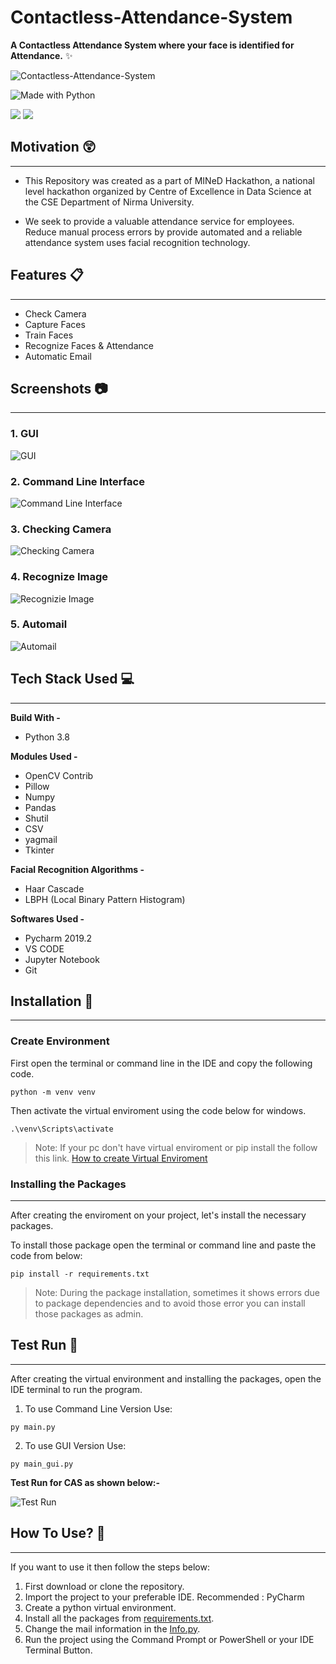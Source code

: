 # Contactless-Attendance-System

**A Contactless Attendance System where your face is identified for Attendance.** :sparkles:


![Contactless-Attendance-System](https://github.com/Suraqah17/Git-Images/blob/master/Contactless%20Attendance%20System%20Logo.png)


![Made with Python](http://ForTheBadge.com/images/badges/made-with-python.svg)


![](https://badgen.net/badge/icon/terminal?icon=terminal&label)
![](https://badgen.net/badge/icon/visualstudio?icon=visualstudio&label)



## Motivation :astonished:
----------------------------
-	This Repository was created as a part of MINeD Hackathon, a national level hackathon organized by Centre of Excellence in Data Science at the CSE Department of Nirma University.

-	We seek to provide a valuable attendance service for employees. Reduce manual process errors by provide automated and a reliable attendance system uses facial recognition technology.


## Features :clipboard:
---------------------------
* Check Camera
* Capture Faces
* Train Faces
* Recognize Faces & Attendance
* Automatic Email


## Screenshots :camera:
-----------------------------------
### 1. GUI

![GUI](https://github.com/Suraqah17/Git-Images/blob/master/GUI%20FRAS.PNG)

### 2. Command Line Interface

![Command Line Interface](https://github.com/Suraqah17/Git-Images/blob/master/Terminal%20FRAS.PNG)

### 3. Checking Camera

![Checking Camera](https://github.com/Suraqah17/Git-Images/blob/master/Check%20Camera.jpg)

### 4. Recognize Image

![Recognizie Image](https://github.com/Suraqah17/Git-Images/blob/master/Recognize%20Image.jpg)

### 5. Automail 

![Automail](https://github.com/Suraqah17/Git-Images/blob/master/Automail.jpeg)



## Tech Stack Used :computer:
--------------------------
**Build With -** 
* Python 3.8

**Modules Used -**

* OpenCV Contrib
* Pillow
* Numpy
* Pandas
* Shutil
* CSV
* yagmail
* Tkinter

**Facial Recognition Algorithms -**
* Haar Cascade
* LBPH (Local Binary Pattern Histogram)

**Softwares Used -**
* Pycharm 2019.2
* VS CODE 
* Jupyter Notebook
* Git


## Installation :key:
-----------------------------------

### Create Environment 
First open the terminal or command line in the IDE and copy the following code.
```
python -m venv venv
```
Then activate the virtual enviroment using the code below for windows.
```
.\venv\Scripts\activate
```
> Note: If your pc don't have virtual enviroment or pip install the follow this link. [How to create Virtual Enviroment](https://packaging.python.org/guides/installing-using-pip-and-virtual-environments/) 


### Installing the Packages
--------------------------------------------------

After creating the enviroment on your project, let's install the necessary packages. 

To install those package open the terminal or command line and paste the code from below:

```
pip install -r requirements.txt
```

> Note: During the package installation, sometimes it shows errors due to package dependencies and to avoid those error you can install those packages as admin.


## Test Run :bicyclist:
-----------------------
After creating the virtual environment and installing the packages, open the IDE terminal to run the program.
1. To use Command Line Version Use:

```
py main.py
```
2. To use GUI Version Use:

```
py main_gui.py
```

**Test Run for CAS as shown below:-**

![Test Run](https://github.com/Suraqah17/Git-Images/blob/master/demo.gif)



## How To Use? :pencil:
----------------------
If you want to use it then follow the steps below:

1. First download or clone the repository.
2. Import the project to your preferable IDE.
Recommended : PyCharm
3. Create a python virtual environment.
4. Install all the packages from [requirements.txt](https://github.com/Suraqah17/Contactless-Attendance-System/blob/master/requirements.txt "requirements.txt").
5. Change the mail information in the [Info.py](https://github.com/Suraqah17/Contactless-Attendance-System/blob/master/Info.py "Info.py").
6. Run the project using the Command Prompt or PowerShell or your IDE Terminal Button.



